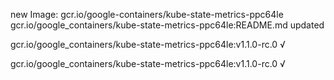 new Image: gcr.io/google-containers/kube-state-metrics-ppc64le
gcr.io/google_containers/kube-state-metrics-ppc64le:README.md updated 

gcr.io/google_containers/kube-state-metrics-ppc64le:v1.1.0-rc.0 √

gcr.io/google_containers/kube-state-metrics-ppc64le:v1.1.0-rc.0 √

